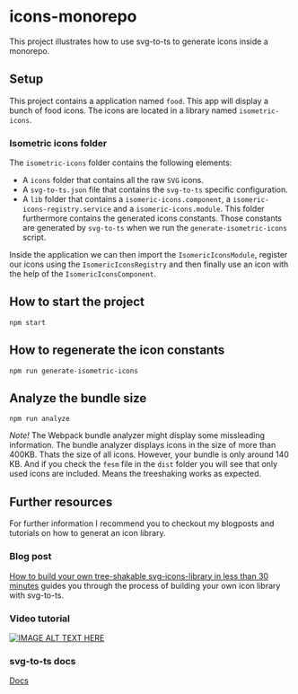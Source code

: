 # icons-monorepo

This project illustrates how to use svg-to-ts to generate icons inside a monorepo.

## Setup

This project contains a application named `food`. This app will display a bunch of food icons. The
icons are located in a library named `isometric-icons`.

### Isometric icons folder

The `isometric-icons` folder contains the following elements:

- A `icons` folder that contains all the raw `SVG` icons.
- A `svg-to-ts.json` file that contains the `svg-to-ts` specific configuration.
- A `lib` folder that contains a `isomeric-icons.component`, a `isomeric-icons-registry.service` and a `isomeric-icons.module`. This folder furthermore contains the generated icons constants. Those
  constants are generated by `svg-to-ts` when we run the `generate-isometric-icons` script.

Inside the application we can then import the `IsomericIconsModule`, register our icons using the
`IsomericIconsRegistry` and then finally use an icon with the help of the `IsomericIconsComponent`.

## How to start the project

`npm start`

## How to regenerate the icon constants

`npm run generate-isometric-icons`

## Analyze the bundle size

`npm run analyze`

_Note!_ The Webpack bundle analyzer might display some missleading information. The bundle analyzer displays icons in the size of more than 400KB. Thats the size of all icons. However, your bundle is only around 140 KB. And if you check the `fesm` file in the `dist` folder you will see that only used icons are included. Means the treeshaking works as expected.

## Further resources

For further information I recommend you to checkout my blogposts and tutorials on how to generat an icon library.

### Blog post

[How to build your own tree-shakable svg-icons-library in less than 30 minutes](https://kevinkreuzer.medium.com/how-to-build-your-own-tree-shakable-svg-icons-library-in-less-than-30-minutes-9f7a4a324d29) guides you through the process of building your own icon library with svg-to-ts.

### Video tutorial

[![IMAGE ALT TEXT HERE](https://img.youtube.com/vi/GWD3GWU7NvE/0.jpg)](https://www.youtube.com/watch?v=GWD3GWU7NvE)

### svg-to-ts docs

[Docs](https://github.com/kreuzerk/svg-to-ts)
